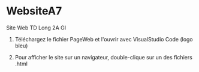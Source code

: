 # WebsiteA7
Site Web TD Long 2A GI

1) Téléchargez le fichier PageWeb et l'ouvrir avec VisualStudio Code (logo bleu)

2) Pour afficher le site sur un navigateur, double-clique sur un des fichiers .html
